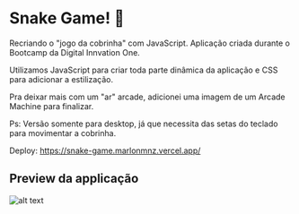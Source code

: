 # Snake Game! :snake:
Recriando o "jogo da cobrinha" com JavaScript. Aplicação criada durante o Bootcamp da Digital Innvation One.


Utilizamos JavaScript para criar toda parte dinâmica da aplicação e CSS para adicionar a estilização. 

Pra deixar mais com um "ar" arcade, adicionei uma imagem de um Arcade Machine para finalizar. 

Ps: Versão somente para desktop, já que necessita das setas do teclado para movimentar a cobrinha.

Deploy: https://snake-game.marlonmnz.vercel.app/



## Preview da applicação ##



![alt text](https://github.com/marlonmnz/pictures/blob/master/snake-game.jpg)

